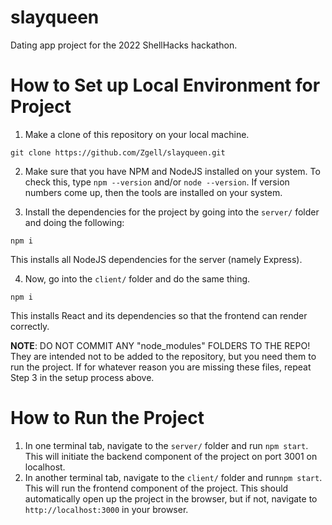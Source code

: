 # slayqueen
Dating app project for the 2022 ShellHacks hackathon.

# How to Set up Local Environment for Project
1. Make a clone of this repository on your local machine.

`git clone https://github.com/Zgell/slayqueen.git`

2. Make sure that you have NPM and NodeJS installed on your system. To check this, type `npm --version` and/or `node --version`. If version numbers come up, then the tools are installed on your system.

3. Install the dependencies for the project by going into the `server/` folder and doing the following:

`npm i`

This installs all NodeJS dependencies for the server (namely Express).

4. Now, go into the `client/` folder and do the same thing.

`npm i`

This installs React and its dependencies so that the frontend can render correctly.

**NOTE**: DO NOT COMMIT ANY "node_modules" FOLDERS TO THE REPO! They are intended not to be added to the repository, but you need them to run the project. If for whatever reason you are missing these files, repeat Step 3 in the setup process above.



# How to Run the Project
1. In one terminal tab, navigate to the `server/` folder and run `npm start`. This will initiate the backend component of the project on port 3001 on localhost.
2. In another terminal tab, navigate to the `client/` folder and run`npm start`. This will run the frontend component of the project. This should automatically open up the project in the browser, but if not, navigate to `http://localhost:3000` in your browser.